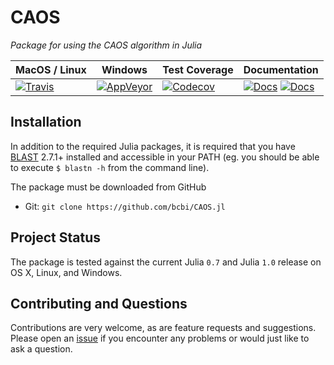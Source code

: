 # CAOS

*Package for using the CAOS algorithm in Julia*  


| MacOS / Linux | Windows | Test Coverage | Documentation |
| --- | ---- | ------ | ------ |
|[![Travis](https://img.shields.io/travis/bcbi/CAOS.jl/master.svg?style=flat-square)](https://travis-ci.org/bcbi/CAOS.jl)| [![AppVeyor](https://img.shields.io/appveyor/ci/fernandogelin/CAOS-jl/master.svg?style=flat-square)](https://ci.appveyor.com/project/fernandogelin/caos-jl) | [![Codecov](https://img.shields.io/codecov/c/github/bcbi/CAOS.jl.svg?style=flat-square)](https://codecov.io/gh/bcbi/CAOS.jl/branch/master) | [![Docs](https://img.shields.io/badge/docs-stable-blue.svg?style=flat-square)](https://bcbi.github.io/caos.jl/stable) [![Docs](https://img.shields.io/badge/docs-latest-blue.svg?style=flat-square)](https://bcbi.github.io/caos.jl/latest) |

## Installation

In addition to the required Julia packages, it is required that you have [BLAST][blast-url] 2.7.1+ installed and accessible in your PATH (eg. you should be able to execute `$ blastn -h` from the command line).

[blast-url]: https://blast.ncbi.nlm.nih.gov/Blast.cgi?CMD=Web&PAGE_TYPE=BlastDocs&DOC_TYPE=Download

The package must be downloaded from GitHub

* Git: `git clone https://github.com/bcbi/CAOS.jl`

## Project Status

The package is tested against the current Julia `0.7` and Julia `1.0` release on OS X, Linux, and Windows.

## Contributing and Questions

Contributions are very welcome, as are feature requests and suggestions. Please open an
[issue][issues-url] if you encounter any problems or would just like to ask a question.

[issues-url]: https://github.com/bcbi/CAOS/issues
